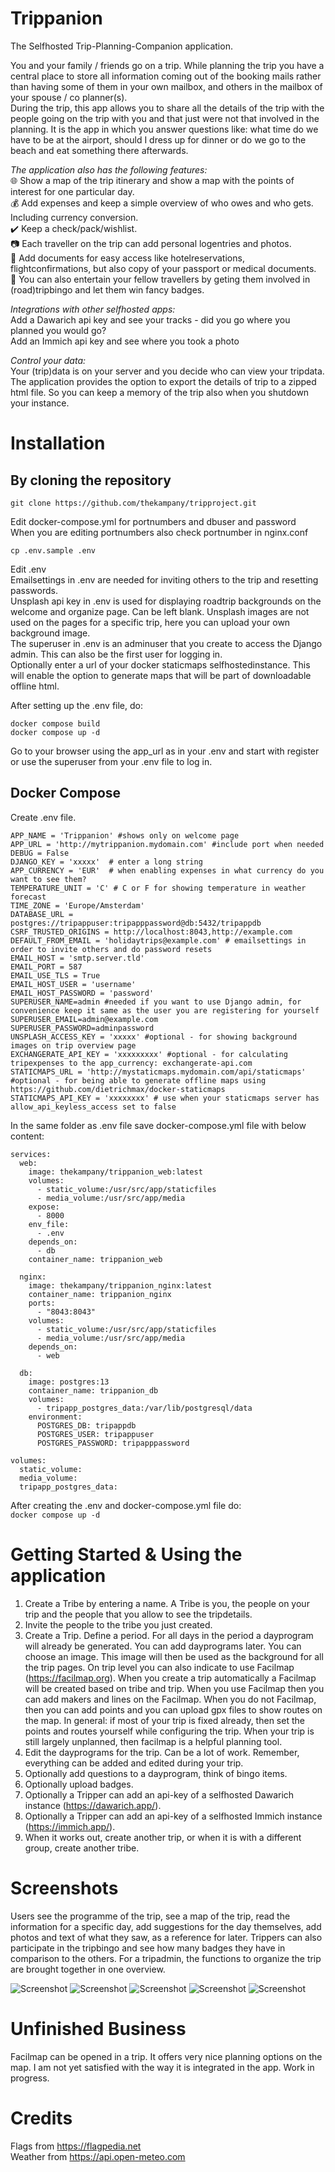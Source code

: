 # Trippanion
The Selfhosted Trip-Planning-Companion application.   

You and your family / friends go on a trip. 
While planning the trip you have a central place to store all information coming out of the booking mails rather than having some of them in your own mailbox, and others in the mailbox of your spouse / co planner(s).  
During the trip, this app allows you to share all the details of the trip with the people going on the trip with you and that just were not that involved in the planning. It is the app in which you answer questions like: what time do we have to be at the airport, should I dress up for dinner or do we go to the beach and eat something there afterwards. 

_The application also has the following features:_  
:globe_with_meridians:  Show a map of the trip itinerary and show a map with the points of interest for one particular day.  
:moneybag:  Add expenses and keep a simple overview of who owes and who gets. Including currency conversion.    
:heavy_check_mark:  Keep a check/pack/wishlist.  
:camera:  Each traveller on the trip can add personal logentries and photos.  
:link:  Add documents for easy access like hotelreservations, flightconfirmations, but also copy of your passport or medical documents.  
:game_die:  You can also entertain your fellow travellers by geting them involved in (road)tripbingo and let them win fancy badges.  

_Integrations with other selfhosted apps:_  
Add a Dawarich api key and see your tracks - did you go where you planned you would go?  
Add an Immich api key and see where you took a photo  

_Control your data:_  
Your (trip)data is on your server and you decide who can view your tripdata. 
The application provides the option to export the details of trip to a zipped html file. So you can keep a memory of the trip also when you shutdown your instance.

# Installation

## By cloning the repository

`git clone https://github.com/thekampany/tripproject.git`  

Edit  docker-compose.yml for portnumbers and dbuser and password  
When you are editing portnumbers also check portnumber in nginx.conf  

`cp .env.sample .env`  

Edit .env  
Emailsettings in .env are needed for inviting others to the trip and resetting passwords.  
Unsplash api key in .env is used for displaying roadtrip backgrounds on the welcome and organize page. Can be left blank. Unsplash images are not used on the pages for a specific trip, here you can upload your own background image.   
The superuser in .env is an adminuser that you create to access the Django admin. This can also be the first user for logging in.  
Optionally enter a url of your docker staticmaps selfhostedinstance. This will enable the option to generate maps that will be part of downloadable offline html.  

After setting up the .env file, do:  

`docker compose build`  
`docker compose up -d`  

Go to your browser using the app_url as in your .env and start with register or use the superuser from your .env file to log in.


## Docker Compose

Create  .env file.  

```
APP_NAME = 'Trippanion' #shows only on welcome page  
APP_URL = 'http://mytrippanion.mydomain.com' #include port when needed  
DEBUG = False  
DJANGO_KEY = 'xxxxx'  # enter a long string 
APP_CURRENCY = 'EUR'  # when enabling expenses in what currency do you want to see them?  
TEMPERATURE_UNIT = 'C' # C or F for showing temperature in weather forecast  
TIME_ZONE = 'Europe/Amsterdam'  
DATABASE_URL = postgres://tripappuser:tripapppassword@db:5432/tripappdb  
CSRF_TRUSTED_ORIGINS = http://localhost:8043,http://example.com  
DEFAULT_FROM_EMAIL = 'holidaytrips@example.com' # emailsettings in order to invite others and do password resets  
EMAIL_HOST = 'smtp.server.tld'  
EMAIL_PORT = 587  
EMAIL_USE_TLS = True  
EMAIL_HOST_USER = 'username'   
EMAIL_HOST_PASSWORD = 'password'  
SUPERUSER_NAME=admin #needed if you want to use Django admin, for convenience keep it same as the user you are registering for yourself  
SUPERUSER_EMAIL=admin@example.com  
SUPERUSER_PASSWORD=adminpassword  
UNSPLASH_ACCESS_KEY = 'xxxxx' #optional - for showing background images on trip overview page  
EXCHANGERATE_API_KEY = 'xxxxxxxxx' #optional - for calculating tripexpenses to the app_currency: exchangerate-api.com  
STATICMAPS_URL = 'http://mystaticmaps.mydomain.com/api/staticmaps' #optional - for being able to generate offline maps using https://github.com/dietrichmax/docker-staticmaps  
STATICMAPS_API_KEY = 'xxxxxxxx' # use when your staticmaps server has allow_api_keyless_access set to false  
```


In the same folder as .env file save docker-compose.yml file with below content:   

```
services:
  web:
    image: thekampany/trippanion_web:latest
    volumes:
      - static_volume:/usr/src/app/staticfiles
      - media_volume:/usr/src/app/media
    expose:
      - 8000
    env_file:
      - .env
    depends_on:
      - db
    container_name: trippanion_web

  nginx:
    image: thekampany/trippanion_nginx:latest
    container_name: trippanion_nginx
    ports:
      - "8043:8043"
    volumes:
      - static_volume:/usr/src/app/staticfiles
      - media_volume:/usr/src/app/media
    depends_on:
      - web

  db:
    image: postgres:13
    container_name: trippanion_db
    volumes:
      - tripapp_postgres_data:/var/lib/postgresql/data
    environment:
      POSTGRES_DB: tripappdb
      POSTGRES_USER: tripappuser
      POSTGRES_PASSWORD: tripapppassword

volumes:
  static_volume:
  media_volume:
  tripapp_postgres_data:

```
After creating the .env and docker-compose.yml file do:  
`docker compose up -d`  



# Getting Started & Using the application

1. Create a Tribe by entering a name. A Tribe is you, the people on your trip and the people that you allow to see the tripdetails.
2. Invite the people to the tribe you just created.
3. Create a Trip. Define a period. For all days in the period a dayprogram will already be generated. You can add dayprograms later. You can choose an image. This image will then be used as the background for all the trip pages. On trip level you can also indicate to use Facilmap (https://facilmap.org). When you create a trip automatically a Facilmap will be created based on tribe and trip. When you use Facilmap then you can add makers and lines on the Facilmap. When you do not Facilmap, then you can add points and you can upload gpx files to show routes on the map. In general: if most of your trip is fixed already, then set the points and routes yourself while configuring the trip. When your trip is still largely unplanned, then facilmap is a helpful planning tool.
4. Edit the dayprograms for the trip. Can be a lot of work. Remember, everything can be added and edited during your trip.
5. Optionally add questions to a dayprogram, think of bingo items. 
6. Optionally upload badges.
7. Optionally a Tripper can add an api-key of a selfhosted Dawarich instance (https://dawarich.app/).
8. Optionally a Tripper can add an api-key of a selfhosted Immich instance (https://immich.app/).
9. When it works out, create another trip, or when it is with a different group, create another tribe.


# Screenshots
Users see the programme of the trip, see a map of the trip, read the information for a specific day, add suggestions for the day themselves, add photos and text of what they saw, as a reference for later. Trippers can also participate in the tripbingo and see how many badges they have in comparison to the others.
For a tripadmin, the functions to organize the trip are brought together in one overview.

![Screenshot](/screenshots/trippanion-screenshot-1-mytrips.png )
![Screenshot](/screenshots/trippanion-screenshot-2-tripdetail.png )
![Screenshot](/screenshots/trippanion-screenshot-3-tripday.png )
![Screenshot](/screenshots/trippanion-screenshot-4-tripdaymap.png )
![Screenshot](/screenshots/trippanion-screenshot-5-trippers.png )

 
# Unfinished Business
Facilmap can be opened in a trip. It offers very nice planning options on the map. I am not yet satisfied with the way it is integrated in the app. Work in progress.  

# Credits
Flags from https://flagpedia.net  
Weather from https://api.open-meteo.com  
